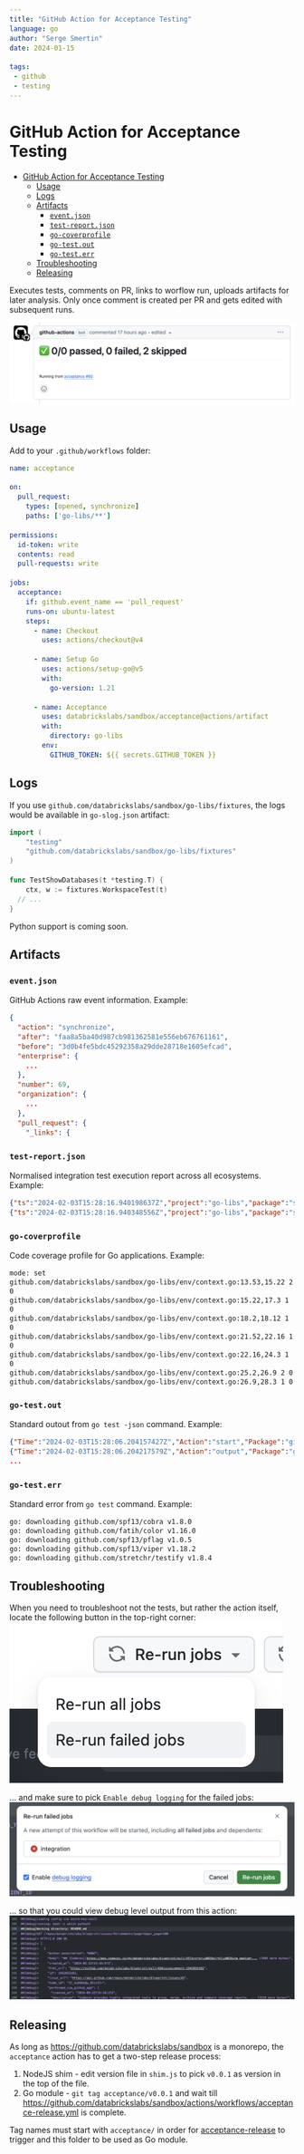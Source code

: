 ```yaml
---
title: "GitHub Action for Acceptance Testing"
language: go
author: "Serge Smertin"
date: 2024-01-15

tags: 
 - github
 - testing
---
```


# GitHub Action for Acceptance Testing


- [GitHub Action for Acceptance Testing](#github-action-for-acceptance-testing)
  - [Usage](#usage)
  - [Logs](#logs)
  - [Artifacts](#artifacts)
    - [`event.json`](#eventjson)
    - [`test-report.json`](#test-reportjson)
    - [`go-coverprofile`](#go-coverprofile)
    - [`go-test.out`](#go-testout)
    - [`go-test.err`](#go-testerr)
  - [Troubleshooting](#troubleshooting)
  - [Releasing](#releasing)

Executes tests, comments on PR, links to worflow run, uploads artifacts for later analysis. Only once comment is created per PR and gets edited with subsequent runs.

![Alt text](docs/comments.png)

## Usage

Add to your `.github/workflows` folder:

```yaml
name: acceptance

on:
  pull_request:
    types: [opened, synchronize]
    paths: ['go-libs/**']

permissions:
  id-token: write
  contents: read
  pull-requests: write

jobs:
  acceptance:
    if: github.event_name == 'pull_request'
    runs-on: ubuntu-latest
    steps:
      - name: Checkout
        uses: actions/checkout@v4

      - name: Setup Go
        uses: actions/setup-go@v5
        with:
          go-version: 1.21

      - name: Acceptance
        uses: databrickslabs/sandbox/acceptance@actions/artifact
        with:
          directory: go-libs
        env:
          GITHUB_TOKEN: ${{ secrets.GITHUB_TOKEN }}
```

## Logs

If you use `github.com/databrickslabs/sandbox/go-libs/fixtures`, the logs would be available in `go-slog.json` artifact:

```go
import (
	"testing"
	"github.com/databrickslabs/sandbox/go-libs/fixtures"
)

func TestShowDatabases(t *testing.T) {
	ctx, w := fixtures.WorkspaceTest(t)
  // ...
}
```

Python support is coming soon.

## Artifacts

### `event.json`

GitHub Actions raw event information. Example:

```json
{
  "action": "synchronize",
  "after": "faa8a5ba40d987cb981362581e556eb676761161",
  "before": "3d0b4fe5bdc45292358a29dde28718e1605efcad",
  "enterprise": {
    ...
  },
  "number": 69,
  "organization": {
    ...
  },
  "pull_request": {
    "_links": {
```

### `test-report.json`

Normalised integration test execution report across all ecosystems. Example:

```json
{"ts":"2024-02-03T15:28:16.940198637Z","project":"go-libs","package":"sqlexec","name":"TestAccErrorMapping","pass":false,"skip":true,"output":"=== RUN   TestAccErrorMapping\n    init.go:96: Environment variable CLOUD_ENV is missing\n--- SKIP: TestAccErrorMapping (0.00s)\n","elapsed":0}
{"ts":"2024-02-03T15:28:16.940348556Z","project":"go-libs","package":"sqlexec","name":"TestAccMultiChunk","pass":false,"skip":true,"output":"=== RUN   TestAccMultiChunk\n    init.go:96: Environment variable CLOUD_ENV is missing\n--- SKIP: TestAccMultiChunk (0.00s)\n","elapsed":0}
```

### `go-coverprofile`

Code coverage profile for Go applications. Example:

```
mode: set
github.com/databrickslabs/sandbox/go-libs/env/context.go:13.53,15.22 2 0
github.com/databrickslabs/sandbox/go-libs/env/context.go:15.22,17.3 1 0
github.com/databrickslabs/sandbox/go-libs/env/context.go:18.2,18.12 1 0
github.com/databrickslabs/sandbox/go-libs/env/context.go:21.52,22.16 1 0
github.com/databrickslabs/sandbox/go-libs/env/context.go:22.16,24.3 1 0
github.com/databrickslabs/sandbox/go-libs/env/context.go:25.2,26.9 2 0
github.com/databrickslabs/sandbox/go-libs/env/context.go:26.9,28.3 1 0
```

### `go-test.out`

Standard outout from `go test -json` command. Example:

```json
{"Time":"2024-02-03T15:28:06.204157427Z","Action":"start","Package":"github.com/databrickslabs/sandbox/go-libs"}
{"Time":"2024-02-03T15:28:06.204217579Z","Action":"output","Package":"github.com/databrickslabs/sandbox/go-libs","Output":"?   \tgithub.com/databrickslabs/sandbox/go-libs\t[no test files]\n"}
...
```

### `go-test.err`

Standard error from `go test` command. Example:

```
go: downloading github.com/spf13/cobra v1.8.0
go: downloading github.com/fatih/color v1.16.0
go: downloading github.com/spf13/pflag v1.0.5
go: downloading github.com/spf13/viper v1.18.2
go: downloading github.com/stretchr/testify v1.8.4
```

## Troubleshooting

When you need to troubleshoot not the tests, but rather the action itself, locate the following button in the top-right corner:
![Re-run](docs/rerun-button.png)

... and make sure to pick `Enable debug logging` for the failed jobs:
![enable debug](docs/enable-debug.png)

... so that you could view debug level output from this action:
![debug level](docs/debug-level.png)

## Releasing

As long as https://github.com/databrickslabs/sandbox is a monorepo, the `acceptance` action has to get a two-step release process:

1. NodeJS shim - edit version file in `shim.js` to pick `v0.0.1` as version in the top of the file.
2. Go module - `git tag acceptance/v0.0.1` and wait till https://github.com/databrickslabs/sandbox/actions/workflows/acceptance-release.yml is complete.

Tag names must start with `acceptance/` in order for [acceptance-release](../.github/workflows/acceptance-release.yml) to trigger and this folder to be used as Go module.